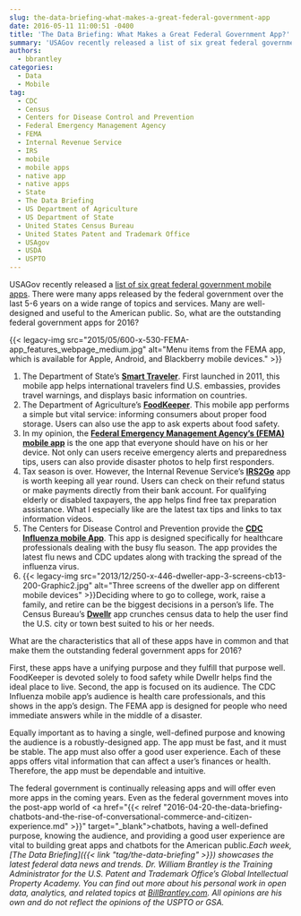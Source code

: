 ```yaml
---
slug: the-data-briefing-what-makes-a-great-federal-government-app
date: 2016-05-11 11:00:51 -0400
title: 'The Data Briefing: What Makes a Great Federal Government App?'
summary: 'USAGov recently released a list of six great federal government mobile apps. There were many apps released by the federal government over the last 5-6 years on a wide range of topics and services. Many are well-designed and useful to the American public. So, what are the outstanding federal government apps for 2016? {{< legacy-img src="2015/05/600-x-530-FEMA-app\_features\_webpage_medium.jpg"'
authors:
  - bbrantley
categories:
  - Data
  - Mobile
tag:
  - CDC
  - Census
  - Centers for Disease Control and Prevention
  - Federal Emergency Management Agency
  - FEMA
  - Internal Revenue Service
  - IRS
  - mobile
  - mobile apps
  - native app
  - native apps
  - State
  - The Data Briefing
  - US Department of Agriculture
  - US Department of State
  - United States Census Bureau
  - United States Patent and Trademark Office
  - USAgov
  - USDA
  - USPTO
---
```


USAGov recently released a <a href="http://www.prnewswire.com/news-releases/discover-six-of-the-governments-best-mobile-apps-300236300.html" target="_blank">list of six great federal government mobile apps</a>. There were many apps released by the federal government over the last 5-6 years on a wide range of topics and services. Many are well-designed and useful to the American public. So, what are the outstanding federal government apps for 2016?

{{< legacy-img src="2015/05/600-x-530-FEMA-app\_features\_webpage_medium.jpg" alt="Menu items from the FEMA app, which is available for Apple, Android, and Blackberry mobile devices." >}}

  1. The Department of State’s <a href="http://www.state.gov/r/pa/ei/rls/dos/165020.htm" target="_blank"><strong>Smart Traveler</strong></a>. First launched in 2011, this mobile app helps international travelers find U.S. embassies, provides travel warnings, and displays basic information on countries.
  2. The Department of Agriculture’s **<a href="http://www.foodsafety.gov/keep/foodkeeperapp/" target="_blank">FoodKeeper</a>**. This mobile app performs a simple but vital service: informing consumers about proper food storage. Users can also use the app to ask experts about food safety.
  3. In my opinion, the <a href="http://www.fema.gov/mobile-app" target="_blank"><strong>Federal Emergency Management Agency’s (FEMA) mobile app</strong></a> is the one app that everyone should have on his or her device. Not only can users receive emergency alerts and preparedness tips, users can also provide disaster photos to help first responders.
  4. Tax season is over. However, the Internal Revenue Service’s <a href="https://www.irs.gov/uac/IRS2GoApp" target="_blank"><strong>IRS2Go</strong></a> app is worth keeping all year round. Users can check on their refund status or make payments directly from their bank account. For qualifying elderly or disabled taxpayers, the app helps find free tax preparation assistance. What I especially like are the latest tax tips and links to tax information videos.
  5. The Centers for Disease Control and Prevention provide the **<a href="http://www.cdc.gov/flu/apps/cdc-influenza-hcp.html" target="_blank">CDC Influenza mobile App</a>**. This app is designed specifically for healthcare professionals dealing with the busy flu season. The app provides the latest flu news and CDC updates along with tracking the spread of the influenza virus.
  6. {{< legacy-img src="2013/12/250-x-446-dweller-app-3-screens-cb13-200-Graphic2.jpg" alt="Three screens of the dweller app on different mobile devices" >}}Deciding where to go to college, work, raise a family, and retire can be the biggest decisions in a person’s life. The Census Bureau’s <a href="https://www.census.gov/mobile/dwellr/" target="_blank"><strong>Dwellr</strong></a> app crunches census data to help the user find the U.S. city or town best suited to his or her needs.

What are the characteristics that all of these apps have in common and that make them the outstanding federal government apps for 2016?

First, these apps have a unifying purpose and they fulfill that purpose well. FoodKeeper is devoted solely to food safety while Dwellr helps find the ideal place to live. Second, the app is focused on its audience. The CDC Influenza mobile app’s audience is health care professionals, and this shows in the app’s design. The FEMA app is designed for people who need immediate answers while in the middle of a disaster.

Equally important as to having a single, well-defined purpose and knowing the audience is a robustly-designed app. The app must be fast, and it must be stable. The app must also offer a good user experience. Each of these apps offers vital information that can affect a user’s finances or health. Therefore, the app must be dependable and intuitive.

The federal government is continually releasing apps and will offer even more apps in the coming years. Even as the federal government moves into the post-app world of <a href="{{< relref "2016-04-20-the-data-briefing-chatbots-and-the-rise-of-conversational-commerce-and-citizen-experience.md" >}}" target="_blank">chatbots</a>, having a well-defined purpose, knowing the audience, and providing a good user experience are vital to building great apps and chatbots for the American public._Each week, [The Data Briefing]({{< link "tag/the-data-briefing" >}}) showcases the latest federal data news and trends._
_Dr. William Brantley is the Training Administrator for the U.S. Patent and Trademark Office’s Global Intellectual Property Academy. You can find out more about his personal work in open data, analytics, and related topics at [BillBrantley.com](http://billbrantley.com/). All opinions are his own and do not reflect the opinions of the USPTO or GSA._